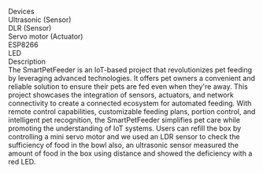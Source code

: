 Devices <br>
Ultrasonic  (Sensor) <br>
DLR (Sensor)<br>
Servo motor  (Actuator)<br>
ESP8266<br>
LED<br>
Description<br>
The SmartPetFeeder is an IoT-based project that revolutionizes pet feeding by leveraging advanced technologies. It offers pet owners a convenient and reliable solution to ensure their pets are fed even when they're away. This project showcases the integration of sensors, actuators, and network connectivity to create a connected ecosystem for automated feeding. With remote control capabilities, customizable feeding plans, portion control, and intelligent pet recognition, the SmartPetFeeder simplifies pet care while promoting the understanding of IoT systems.
Users can refill the box by controlling a mini servo motor and we used an LDR sensor to check the sufficiency of food in the bowl also, an ultrasonic sensor measured the amount of food in the box using distance and showed the deficiency with a red LED.
